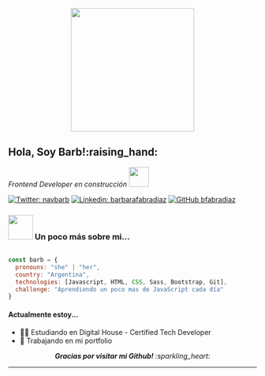 <div align="center" >
  <img  src="https://monophy.com/media/dCcHF5252Fxq5mrRhc/monophy.gif" width="250" >
</div>

<h2> Hola, Soy Barb!:raising_hand:</h2>

<p><em>Frontend Developer en construcción <img src="https://media.giphy.com/media/WUlplcMpOCEmTGBtBW/giphy.gif" width="40"> 
</em></p>

[![Twitter: navbarb](https://img.shields.io/twitter/follow/navbarb?style=social)](https://twitter.com/navbarb)
[![Linkedin: barbarafabradiaz](https://img.shields.io/badge/-barbarafabradiaz-blue?style=flat-square&logo=Linkedin&logoColor=white&link=https://www.linkedin.com/in/barbarafabradiaz/)](https://www.linkedin.com/in/barbarafabradiaz/)
[![GitHub bfabradiaz](https://img.shields.io/github/followers/bfabradiaz?label=follow&style=social)](https://github.com/bfabradiaz)


### <img src="https://media.giphy.com/media/mGcNjsfWAjY5AEZNw6/giphy.gif" width="50"> Un poco más sobre mi...

```js

const barb = {
  pronouns: "she" | "her",
  country: "Argentina",
  technologies: [Javascript, HTML, CSS, Sass, Bootstrap, Git],
  challenge: "Aprendiendo un poco mas de JavaScript cada día"
}

```

#### Actualmente estoy...
- :woman_technologist: Estudiando en Digital House - Certified Tech Developer
- 🔨 Trabajando en mi portfolio 


<div align="center">
  <em><b>Gracias por visitar mi Github! </b> :sparkling_heart: </em>
</div> 


---
